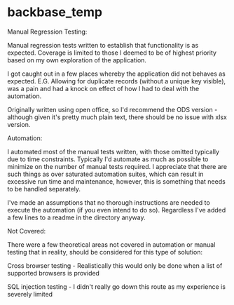# backbase_temp

Manual Regression Testing:

Manual regression tests written to establish that functionality is as expected. Coverage is limited to those I deemed to be of highest priority based on my own exploration of the application.

I got caught out in a few places whereby the application did not behaves as expected. E.G. Allowing for duplicate records (without a unique key visible), was a pain and had a knock on effect of how I had to deal with the automation.

Originally written using open office, so I'd recommend the ODS version - although given it's pretty much plain text, there should be no issue with xlsx version.

Automation:

I automated most of the manual tests written, with those omitted typically due to time constraints. Typically I'd automate as much as possible to minimize on the number of manual tests required. I appreciate that there are such things as over saturated automation suites, which can result in excessive run time and maintenance, however, this is something that needs to be handled separately.

I've made an assumptions that no thorough instructions are needed to execute the automation (if you even intend to do so). Regardless I've added a few lines to a readme in the directory anyway.

Not Covered:

There were a few theoretical areas not covered in automation or manual testing that in reality, should be considered for this type of solution:

  Cross browser testing - Realistically this would only be done when a list of supported browsers is provided

  SQL injection testing - I didn't really go down this route as my experience is severely limited
